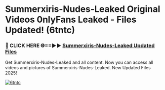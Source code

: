 # Summerxiris-Nudes-Leaked Original Videos 0nlyFans Leaked - Files Updated! (6tntc)

<h3>🔴 CLICK HERE 🌐==►► <a href="https://tinyurl.com/5h6xmrr3" rel="nofollow">Summerxiris-Nudes-Leaked Updated Files</a></h3>

Get Summerxiris-Nudes-Leaked and all content. Now you can access all videos and pictures of Summerxiris-Nudes-Leaked. New Updated Files 2025!

[![6tntc](https://i.imgur.com/KVD873Z.gif)](https://tinyurl.com/5h6xmrr3)
